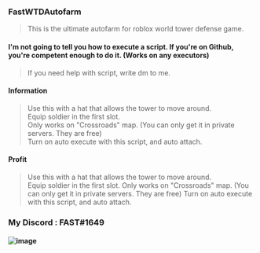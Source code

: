 
### FastWTDAutofarm
> This is the ultimate autofarm for roblox world tower defense game.


#### I'm not going to tell you how to execute a script. If you're on Github, you're competent enough to do it. (Works on any executors)
> If you need help with script, write dm to me.

#### Information
> Use this with a hat that allows the tower to move around. <br>
> Equip soldier in the first slot. <br>
> Only works on "Crossroads" map. (You can only get it in private servers. They are free) <br>
> Turn on auto execute with this script, and auto attach. <br>


#### Profit
> Use this with a hat that allows the tower to move around. <br>
> Equip soldier in the first slot. 
> Only works on "Crossroads" map. (You can only get it in private servers. They are free)
> Turn on auto execute with this script, and auto attach.


### My Discord : FAST#1649

#### ![image](https://cdn.discordapp.com/attachments/1007372968793493628/1008637942601883658/unknown.png)
